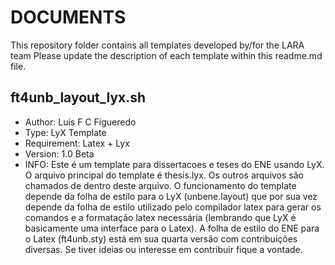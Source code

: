 # DOCUMENTS
This repository folder contains all templates developed by/for the LARA team
Please update the description of each template within this readme.md file. 

## ft4unb_layout_lyx.sh
* Author: 	Luis F C Figueredo	
* Type: 	LyX Template
* Requirement:	Latex + Lyx
* Version:      1.0 Beta
* INFO:         Este é um template para dissertacoes e teses do ENE usando LyX. O arquivo principal do template é thesis.lyx. Os outros arquivos são chamados de dentro deste arquivo. O funcionamento do template depende da folha de estilo para o LyX (unbene.layout) que por sua vez depende da folha de estilo utilizado pelo compilador latex para gerar os comandos e a formatação latex necessária (lembrando que LyX é basicamente uma interface para o Latex). A folha de estilo do ENE para o Latex (ft4unb.sty) está em sua quarta versão com contribuições diversas. Se tiver ideias ou interesse em contribuir fique a vontade. 

